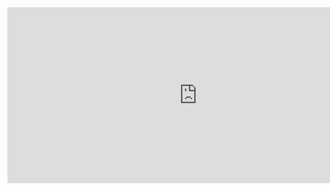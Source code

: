 <iframe src="https://docs.google.com/forms/d/e/1FAIpQLSc31_-NxasiRNrcK5bUFVmpaukyIauGRotJ1N4zwRXJS8JP6A/viewform?embedded=true" width="860" height="400" frameborder="0" marginheight="0" marginwidth="0">Загрузка...</iframe>
